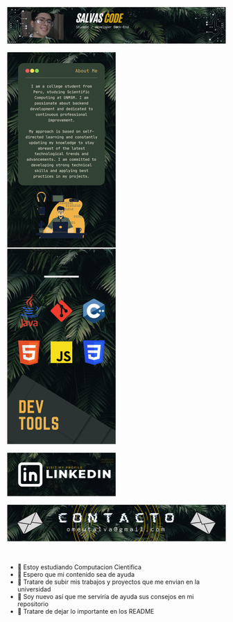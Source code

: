 
<div class="image-container">
    <img src="Images/Header.png" alt="This is the Header" width="600"><br><br>
    <img src="Images/AboutMe.png" alt="This is my Description" width="250">
    <span>                     </span>
    <img src="Images/Tools.png" alt="These are my DevTools" width="250"><br><br>
    <img src="Images/Linkedin.png" alt="This is the link to my Linkedin" width="250"><br><br>
    <img src="Images/Contact.png" alt="This is my E-mail" width="600"><br><br><br>
</div>

- 🔭 Estoy estudiando Computacion Cientifica
- 🌱 Espero que mi contenido sea de ayuda
- 👯 Tratare de subir mis trabajos y proyectos que me envian en la universidad
- 🤔 Soy nuevo así que me serviría de ayuda sus consejos en mi repositorio
- 💬 Tratare de dejar lo importante en los README
